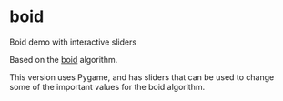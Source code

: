 # boid
Boid demo with interactive sliders

Based on the [boid](https://people.ece.cornell.edu/land/courses/ece4760/labs/s2021/Boids/Boids.html#:~:text=Boids%20is%20an%20artificial%20life,very%20simple%20set%20of%20rules.) algorithm.

This version uses Pygame, and has sliders that can be used to change some of the important values for the boid algorithm.

